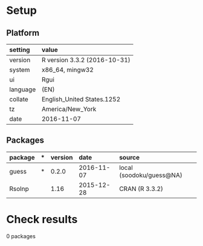 # Setup

## Platform

|setting  |value                        |
|:--------|:----------------------------|
|version  |R version 3.3.2 (2016-10-31) |
|system   |x86_64, mingw32              |
|ui       |Rgui                         |
|language |(EN)                         |
|collate  |English_United States.1252   |
|tz       |America/New_York             |
|date     |2016-11-07                   |

## Packages

|package |*  |version |date       |source                   |
|:-------|:--|:-------|:----------|:------------------------|
|guess   |*  |0.2.0   |2016-11-07 |local (soodoku/guess@NA) |
|Rsolnp  |   |1.16    |2015-12-28 |CRAN (R 3.3.2)           |

# Check results
0 packages



